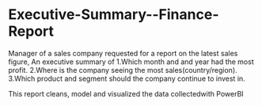 # Executive-Summary--Finance-Report
Manager of a sales company requested for a report on the latest sales figure, An executive summary of 
1.Which month and and year had the most profit.
2.Where is the company seeing the most sales(country/region).
3.Which product and segment should the company continue to invest in. 

This report cleans, model and visualized the data collectedwith PowerBI
